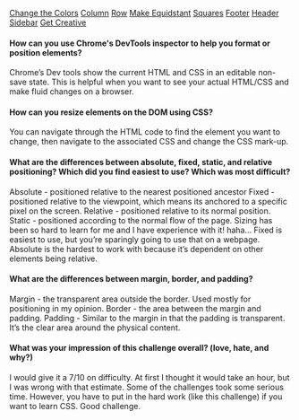 [Change the Colors](imgs/3-4-change-the-colors.png)
[Column](imgs/3-4-column.png)
[Row](imgs/3-4-row.png)
[Make Equidstant](imgs/3-4-make-equidstant.png)
[Squares](imgs/3-4-squares.png)
[Footer](imgs/3-4-footer.png)
[Header](imgs/3-4-header.png)
[Sidebar](imgs/3-4-sidebar.png)
[Get Creative](imgs/3-4-get-creative.png)


#### How can you use Chrome's DevTools inspector to help you format or position elements?
Chrome’s Dev tools show the current HTML and CSS in an editable non-save state. This is helpful when you want to see your actual HTML/CSS and make fluid changes on a browser.

#### How can you resize elements on the DOM using CSS?
You can navigate through the HTML code to find the element you want to change, then navigate to the associated CSS and change the CSS mark-up.

#### What are the differences between absolute, fixed, static, and relative positioning? Which did you find easiest to use? Which was most difficult?
Absolute - positioned relative to the nearest positioned ancestor
Fixed - positioned relative to the viewpoint, which means its anchored to a specific pixel on the screen.
Relative - positioned relative to its normal position.
Static - positioned according to the normal flow of the page.
Sizing has been so hard to learn for me and I have experience with it! haha… Fixed is easiest to use, but you’re sparingly going to use that on a webpage. Absolute is the hardest to work with because it’s dependent on other elements being relative.

#### What are the differences between margin, border, and padding?
Margin - the transparent area outside the border. Used mostly for positioning in my opinion.
Border - the area between the margin and padding.
Padding - Similar to the margin in that the padding is transparent. It’s the clear area around the physical content.

#### What was your impression of this challenge overall? (love, hate, and why?)
I would give it a 7/10 on difficulty. At first I thought it would take an hour, but I was wrong with that estimate. Some of the challenges took some serious time. However, you have to put in the hard work (like this challenge) if you want to learn CSS. Good challenge.